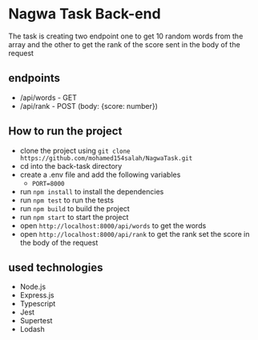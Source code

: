 # Nagwa Task Back-end

The task is creating two endpoint one to get 10 random words from the array and the other to get the rank of the score sent in the body of the request

## endpoints

- /api/words - GET
- /api/rank - POST (body: {score: number})

## How to run the project

- clone the project using `git clone https://github.com/mohamed154salah/NagwaTask.git`
- cd into the back-task directory
- create a .env file and add the following variables
  - `PORT=8000`
- run `npm install` to install the dependencies
- run `npm test` to run the tests
- run `npm build` to build the project
- run `npm start` to start the project
- open `http://localhost:8000/api/words` to get the words
- open `http://localhost:8000/api/rank` to get the rank set the score in the body of the request

## used technologies

- Node.js
- Express.js
- Typescript
- Jest
- Supertest
- Lodash
